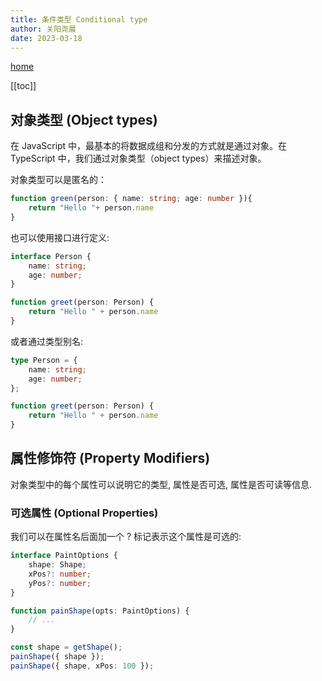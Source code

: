 ```yaml
---
title: 条件类型 Conditional type
author: 关阳尧晨
date: 2023-03-18
---
```

[home](/)

[[toc]]

## 对象类型 (Object types)

在 JavaScript 中，最基本的将数据成组和分发的方式就是通过对象。在 TypeScript 中，我们通过对象类型（object types）来描述对象。

对象类型可以是匿名的：

``` ts
function green(person: { name: string; age: number }){
    return "Hello "+ person.name
}
```

也可以使用接口进行定义:

``` ts
interface Person {
    name: string;
    age: number;
}

function greet(person: Person) {
    return "Hello " + person.name
}
```

或者通过类型别名:
```ts
type Person = {
    name: string;
    age: number;
};

function greet(person: Person) {
    return "Hello " + person.name
}
```

## 属性修饰符 (Property Modifiers)

对象类型中的每个属性可以说明它的类型, 属性是否可选, 属性是否可读等信息.

### 可选属性 (Optional Properties)

我们可以在属性名后面加一个 ? 标记表示这个属性是可选的:

```ts
interface PaintOptions {
    shape: Shape;
    xPos?: number;
    yPos?: number;
}

function painShape(opts: PaintOptions) {
    // ...
}

const shape = getShape();
painShape({ shape });
painShape({ shape, xPos: 100 });
